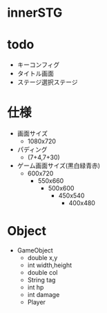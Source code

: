 # innerSTG

# todo
- キーコンフィグ
- タイトル画面
- ステージ選択ステージ
# 仕様
- 画面サイズ
  - 1080x720
- パディング
  - (7+4,7+30)
- ゲーム画面サイズ(黒白緑青赤)
  - 600x720
    - 550x660
      - 500x600
        - 450x540
          - 400x480
# Object
- GameObject
    - double x,y
    - int width,height
    - double col
    - String tag
    - int hp
    - int damage
  - Player